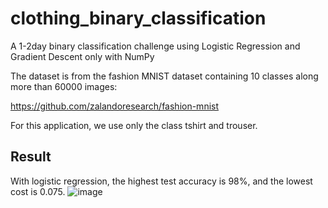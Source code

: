 # clothing_binary_classification
A 1-2day binary classification challenge using Logistic Regression and Gradient Descent only with NumPy

The dataset is from the fashion MNIST dataset containing 10 classes along more than 60000 images:

https://github.com/zalandoresearch/fashion-mnist

For this application, we use only the class tshirt and trouser.

## Result

With logistic regression, the highest test accuracy is 98%, and the lowest cost is 0.075.
![image](https://github.com/user-attachments/assets/b15b9eb0-0743-44fc-ba94-4b58f802edc0)
